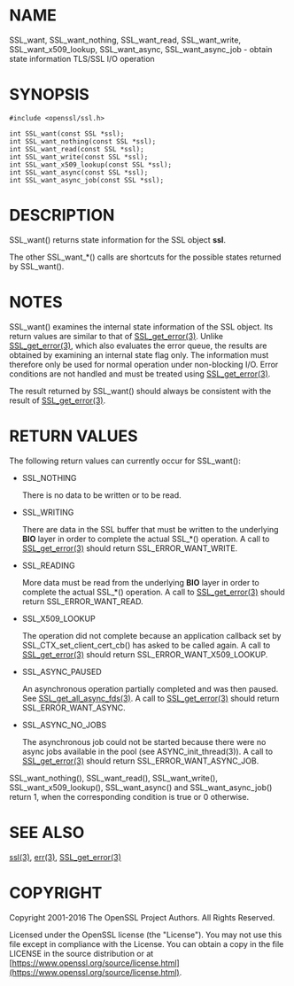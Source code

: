 # NAME

SSL\_want, SSL\_want\_nothing, SSL\_want\_read, SSL\_want\_write, SSL\_want\_x509\_lookup,
SSL\_want\_async, SSL\_want\_async\_job - obtain state information TLS/SSL I/O
operation

# SYNOPSIS

    #include <openssl/ssl.h>

    int SSL_want(const SSL *ssl);
    int SSL_want_nothing(const SSL *ssl);
    int SSL_want_read(const SSL *ssl);
    int SSL_want_write(const SSL *ssl);
    int SSL_want_x509_lookup(const SSL *ssl);
    int SSL_want_async(const SSL *ssl);
    int SSL_want_async_job(const SSL *ssl);

# DESCRIPTION

SSL\_want() returns state information for the SSL object **ssl**.

The other SSL\_want\_\*() calls are shortcuts for the possible states returned
by SSL\_want().

# NOTES

SSL\_want() examines the internal state information of the SSL object. Its
return values are similar to that of [SSL\_get\_error(3)](http://man.he.net/man3/SSL_get_error).
Unlike [SSL\_get\_error(3)](http://man.he.net/man3/SSL_get_error), which also evaluates the
error queue, the results are obtained by examining an internal state flag
only. The information must therefore only be used for normal operation under
non-blocking I/O. Error conditions are not handled and must be treated
using [SSL\_get\_error(3)](http://man.he.net/man3/SSL_get_error).

The result returned by SSL\_want() should always be consistent with
the result of [SSL\_get\_error(3)](http://man.he.net/man3/SSL_get_error).

# RETURN VALUES

The following return values can currently occur for SSL\_want():

- SSL\_NOTHING

    There is no data to be written or to be read.

- SSL\_WRITING

    There are data in the SSL buffer that must be written to the underlying
    **BIO** layer in order to complete the actual SSL\_\*() operation.
    A call to [SSL\_get\_error(3)](http://man.he.net/man3/SSL_get_error) should return
    SSL\_ERROR\_WANT\_WRITE.

- SSL\_READING

    More data must be read from the underlying **BIO** layer in order to
    complete the actual SSL\_\*() operation.
    A call to [SSL\_get\_error(3)](http://man.he.net/man3/SSL_get_error) should return
    SSL\_ERROR\_WANT\_READ.

- SSL\_X509\_LOOKUP

    The operation did not complete because an application callback set by
    SSL\_CTX\_set\_client\_cert\_cb() has asked to be called again.
    A call to [SSL\_get\_error(3)](http://man.he.net/man3/SSL_get_error) should return
    SSL\_ERROR\_WANT\_X509\_LOOKUP.

- SSL\_ASYNC\_PAUSED

    An asynchronous operation partially completed and was then paused. See
    [SSL\_get\_all\_async\_fds(3)](http://man.he.net/man3/SSL_get_all_async_fds). A call to [SSL\_get\_error(3)](http://man.he.net/man3/SSL_get_error) should return
    SSL\_ERROR\_WANT\_ASYNC.

- SSL\_ASYNC\_NO\_JOBS

    The asynchronous job could not be started because there were no async jobs
    available in the pool (see ASYNC\_init\_thread(3)). A call to [SSL\_get\_error(3)](http://man.he.net/man3/SSL_get_error)
    should return SSL\_ERROR\_WANT\_ASYNC\_JOB.

SSL\_want\_nothing(), SSL\_want\_read(), SSL\_want\_write(), SSL\_want\_x509\_lookup(),
SSL\_want\_async() and SSL\_want\_async\_job() return 1, when the corresponding
condition is true or 0 otherwise.

# SEE ALSO

[ssl(3)](http://man.he.net/man3/ssl), [err(3)](http://man.he.net/man3/err), [SSL\_get\_error(3)](http://man.he.net/man3/SSL_get_error)

# COPYRIGHT

Copyright 2001-2016 The OpenSSL Project Authors. All Rights Reserved.

Licensed under the OpenSSL license (the "License").  You may not use
this file except in compliance with the License.  You can obtain a copy
in the file LICENSE in the source distribution or at
[https://www.openssl.org/source/license.html](https://www.openssl.org/source/license.html).
